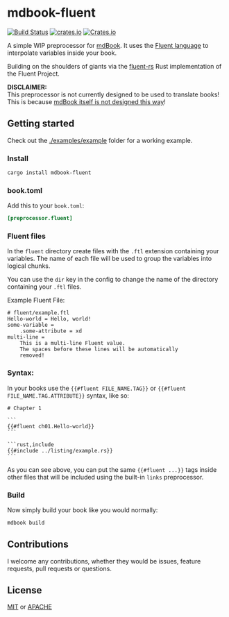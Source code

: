 # mdbook-fluent

[![Build Status](https://github.com/JakubKoralewski/mdbook-fluent/workflows/CI/badge.svg)](https://github.com/JakubKoralewski/mdbook-fluent/actions?workflow=CI)
[![crates.io](https://img.shields.io/crates/v/mdbook-fluent.svg)](https://crates.io/crates/mdbook-fluent)
[![Crates.io](https://img.shields.io/crates/l/mdbook-fluent)](./LICENSE)


A simple WIP preprocessor for [mdBook](https://github.com/rust-lang/mdBook).
It uses the [Fluent language](https://projectfluent.org/) to interpolate
variables inside your book. 

Building on the shoulders of giants via
the [fluent-rs](https://github.com/projectfluent/fluent-rs) Rust implementation
of the Fluent Project.

**DISCLAIMER:**  
This preprocessor is not currently designed to be used to translate 
books! This is because [mdBook itself is not designed this way](https://github.com/rust-lang/mdBook/issues/146#issuecomment-354759316)!

## Getting started

Check out the [./examples/example](./examples/example) folder for
a working example.

### Install

```bash
cargo install mdbook-fluent
```

### book.toml

Add this to your `book.toml`:
```toml
[preprocessor.fluent]
```

### Fluent files

In the `fluent` directory create files with the `.ftl`
extension containing your variables. The name of each file
will be used to group the variables into logical chunks. 

You can use the `dir` key in the config to change the name of the directory containing
your `.ftl` files.

Example Fluent File:

```ftl
# fluent/example.ftl
Hello-world = Hello, world!
some-variable =
    .some-attribute = xd
multi-line =
    This is a multi-line Fluent value.
    The spaces before these lines will be automatically
    removed!
```

### Syntax:

In your books use the `{{#fluent FILE_NAME.TAG}}`
or `{{#fluent FILE_NAME.TAG.ATTRIBUTE}}` syntax, like so:

    # Chapter 1

    ```
    {{#fluent ch01.Hello-world}}
    ```

    ```rust,include
    {{#include ../listing/example.rs}}
    ```

As you can see above, you can put the same `{{#fluent ...}}` tags
inside other files that will be included using the built-in `links` preprocessor.

### Build

Now simply build your book like you would normally:

```bash
mdbook build
```

## Contributions

I welcome any contributions, whether they would be issues,
feature requests, pull requests or questions.

## License

[MIT](./LICENSE) or [APACHE](LICENSE-APACHE)
